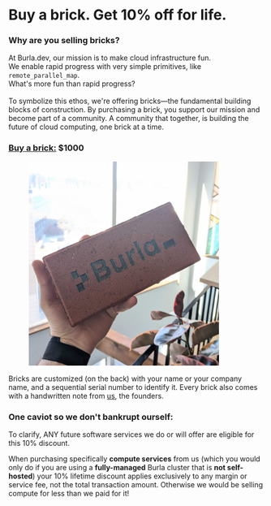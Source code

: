 # Buy a brick. Get 10% off for life.

### Why are you selling bricks?

At Burla.dev, our mission is to make cloud infrastructure fun.\
We enable rapid progress with very simple primitives, like `remote_parallel_map`.\
What's more fun than rapid progress?\
\
To symbolize this ethos, we're offering bricks—the fundamental building blocks of construction. By purchasing a brick, you support our mission and become part of a community. A community that together, is building the future of cloud computing, one brick at a time.​

### [Buy a brick:](https://buy.stripe.com/28o9BF7gR9E81xudQQ) $1000

<div align="left"><figure><img src=".gitbook/assets/PXL_20250311_184440369.jpg" alt="" width="375"><figcaption></figcaption></figure></div>

Bricks are customized (on the back) with your name or your company name, and a sequential serial number to identify it. Every brick also comes with a handwritten note from [us](about.md), the founders.

### One caviot so we don't bankrupt ourself:

To clarify, ANY future software services we do or will offer are eligible for this 10% discount.

When purchasing specifically **compute services** from us (which you would only do if you are using a **fully-managed** Burla cluster that is **not self-hosted**) your 10% lifetime discount applies exclusively to any margin or service fee, not the total transaction amount. Otherwise we would be selling compute for less than we paid for it!

